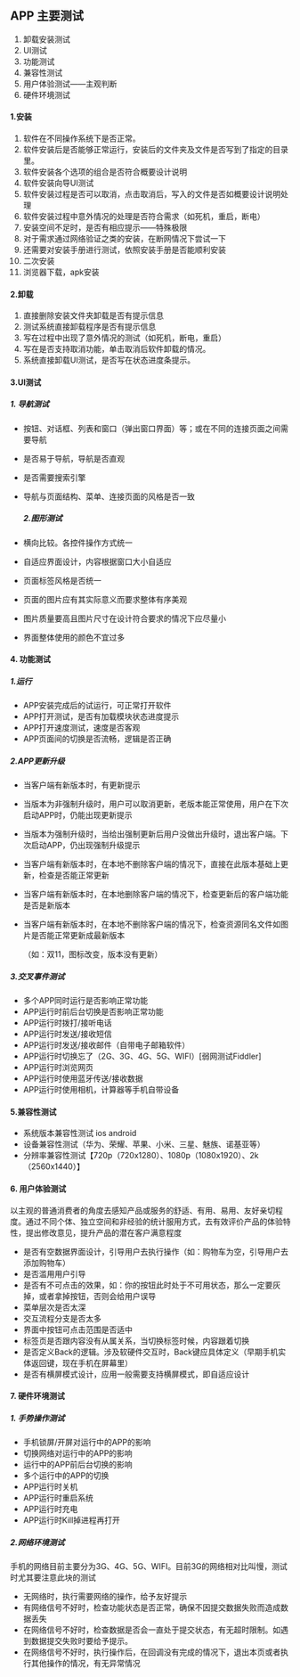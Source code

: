 ## APP 主要测试

1. 卸载安装测试
2. UI测试
3. 功能测试
4. 兼容性测试
5. 用户体验测试——主观判断
6. 硬件环境测试

#### 1.安装

1. 软件在不同操作系统下是否正常。
2. 软件安装后是否能够正常运行，安装后的文件夹及文件是否写到了指定的目录里。
3. 软件安装各个选项的组合是否符合概要设计说明
4. 软件安装向导UI测试
5. 软件安装过程是否可以取消，点击取消后，写入的文件是否如概要设计说明处理
6. 软件安装过程中意外情况的处理是否符合需求（如死机，重启，断电）
7. 安装空间不足时，是否有相应提示——特殊极限
8. 对于需求通过网络验证之类的安装，在断网情况下尝试一下
9. 还需要对安装手册进行测试，依照安装手册是否能顺利安装
10. 二次安装
11. 浏览器下载，apk安装

#### 2.卸载

1. 直接删除安装文件夹卸载是否有提示信息
2. 测试系统直接卸载程序是否有提示信息
3. 写在过程中出现了意外情况的测试（如死机，断电，重启）
4. 写在是否支持取消功能，单击取消后软件卸载的情况。
5. 系统直接卸载UI测试，是否写在状态进度条提示。

#### 3.UI测试

##### 		1. 导航测试

- 按钮、对话框、列表和窗口（弹出窗口界面）等；或在不同的连接页面之间需要导航

- 是否易于导航，导航是否直观

- 是否需要搜索引擎

- 导航与页面结构、菜单、连接页面的风格是否一致

  

  ##### 2.图形测试

- 横向比较。各控件操作方式统一

- 自适应界面设计，内容根据窗口大小自适应

- 页面标签风格是否统一

- 页面的图片应有其实际意义而要求整体有序美观

- 图片质量要高且图片尺寸在设计符合要求的情况下应尽量小

- 界面整体使用的颜色不宜过多

#### 4. 功能测试

##### 1.运行

- APP安装完成后的试运行，可正常打开软件
- APP打开测试，是否有加载模块状态进度提示
- APP打开速度测试，速度是否客观
- APP页面间的切换是否流畅，逻辑是否正确

##### 2.APP更新升级

- 当客户端有新版本时，有更新提示

- 当版本为非强制升级时，用户可以取消更新，老版本能正常使用，用户在下次启动APP时，仍能出现更新提示

- 当版本为强制升级时，当给出强制更新后用户没做出升级时，退出客户端。下次启动APP，仍出现强制升级提示

- 当客户端有新版本时，在本地不删除客户端的情况下，直接在此版本基础上更新，检查是否能正常更新

- 当客户端有新版本时，在本地删除客户端的情况下，检查更新后的客户端功能是否是新版本

- 当客户端有新版本时，在本地不删除客户端的情况下，检查资源同名文件如图片是否能正常更新成最新版本

  （如：双11，图标改变，版本没有更新）

##### 3.交叉事件测试

- 多个APP同时运行是否影响正常功能
- APP运行时前后台切换是否影响正常功能
- APP运行时拨打/接听电话
- APP运行时发送/接收短信
- APP运行时发送/接收邮件（自带电子邮箱软件）
- APP运行时切换忘了（2G、3G、4G、5G、WIFI）[弱网测试Fiddler]
- APP运行时浏览网页
- APP运行时使用蓝牙传送/接收数据
- APP运行时使用相机，计算器等手机自带设备

#### 5.兼容性测试

- 系统版本兼容性测试 ios android
- 设备兼容性测试（华为、荣耀、苹果、小米、三星、魅族、诺基亚等）
- 分辨率兼容性测试【720p（720x1280）、1080p（1080x1920）、2k（2560x1440）】

#### 6. 用户体验测试

以主观的普通消费者的角度去感知产品或服务的舒适、有用、易用、友好亲切程度。通过不同个体、独立空间和非经验的统计服用方式，去有效评价产品的体验特性，提出修改意见，提升产品的潜在客户满意程度

- 是否有空数据界面设计，引导用户去执行操作（如：购物车为空，引导用户去添加购物车）
- 是否滥用用户引导
- 是否有不可点击的效果，如：你的按钮此时处于不可用状态，那么一定要灰掉，或者拿掉按钮，否则会给用户误导
- 菜单层次是否太深
- 交互流程分支是否太多
- 界面中按钮可点击范围是否适中
- 标签页是否跟内容没有从属关系，当切换标签时候，内容跟着切换
- 是否定义Back的逻辑。涉及软硬件交互时，Back键应具体定义（早期手机实体返回键，现在手机在屏幕里）
- 是否有横屏模式设计，应用一般需要支持横屏模式，即自适应设计

#### 7. 硬件环境测试

##### 1. 手势操作测试

- 手机锁屏/开屏对运行中的APP的影响
- 切换网络对运行中的APP的影响
- 运行中的APP前后台切换的影响
- 多个运行中的APP的切换
- APP运行时关机
- APP运行时重启系统
- APP运行时充电
- APP运行时Kill掉进程再打开

##### 2.网络环境测试

手机的网络目前主要分为3G、4G、5G、WIFI。目前3G的网络相对比叫慢，测试时尤其要注意此块的测试

- 无网络时，执行需要网络的操作，给予友好提示
- 有网络信号不好时，检查功能状态是否正常，确保不因提交数据失败而造成数据丢失
- 在网络信号不好时，检查数据是否会一直处于提交状态，有无超时限制。如遇到数据提交失败时要给予提示。
- 在网络信号不好时，执行操作后，在回调没有完成的情况下，退出本页或者执行其他操作的情况，有无异常情况



